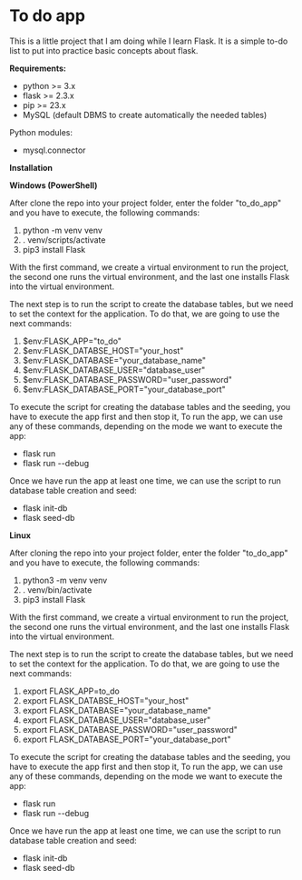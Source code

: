 # To do app

This is a little project that I am doing while I learn Flask. It is a simple to-do list to put into practice basic concepts about flask. 

**Requirements:**
-  python >= 3.x
-  flask >= 2.3.x
-  pip >= 23.x
-  MySQL (default DBMS to create automatically the needed tables) 

Python modules:
  - mysql.connector

**Installation**

**Windows (PowerShell)**

After clone the repo into your project folder, enter the folder "to_do_app" and you have to execute, the following commands:
1. python -m venv venv
2. . venv/scripts/activate
3. pip3 install Flask

With the first command, we create a virtual environment to run the project, the second one runs the virtual environment, and the last one installs Flask into the virtual environment. 

The next step is to run the script to create the database tables, but we need to set the context for the application. To do that, we are going to use the next commands: 
1. $env:FLASK_APP="to_do"
2. $env:FLASK_DATABSE_HOST="your_host"
3. $env:FLASK_DATABASE="your_database_name"
4. $env:FLASK_DATABASE_USER="database_user"
5. $env:FLASK_DATABASE_PASSWORD="user_password"
6. $env:FLASK_DATABASE_PORT="your_database_port"

To execute the script for creating the database tables and the seeding, you have to execute the app first and then stop it, To run the app, we can use any of these commands, depending on the mode we want to execute the app:
- flask run
- flask run --debug 

Once we have run the app at least one time, we can use the script to run database table creation and seed:
- flask init-db
- flask seed-db

**Linux**

After cloning the repo into your project folder, enter the folder "to_do_app" and you have to execute, the following commands:
1. python3 -m venv venv
2. . venv/bin/activate
3. pip3 install Flask

With the first command, we create a virtual environment to run the project, the second one runs the virtual environment, and the last one installs Flask into the virtual environment. 

The next step is to run the script to create the database tables, but we need to set the context for the application. To do that, we are going to use the next commands: 
1. export FLASK_APP=to_do
2. export FLASK_DATABSE_HOST="your_host"
3. export FLASK_DATABASE="your_database_name"
4. export FLASK_DATABASE_USER="database_user"
5. export FLASK_DATABASE_PASSWORD="user_password"
6. export FLASK_DATABASE_PORT="your_database_port"

To execute the script for creating the database tables and the seeding, you have to execute the app first and then stop it, To run the app, we can use any of these commands, depending on the mode we want to execute the app:
- flask run
- flask run --debug 

Once we have run the app at least one time, we can use the script to run database table creation and seed:
- flask init-db
- flask seed-db
